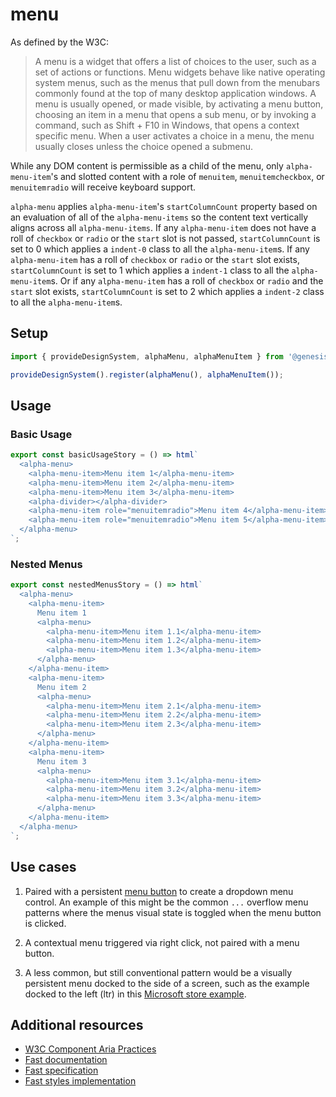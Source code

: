 # menu

As defined by the W3C:

> A menu is a widget that offers a list of choices to the user, such as a set of actions or functions. Menu widgets behave like native operating system menus, such as the menus that pull down from the menubars commonly found at the top of many desktop application windows. A menu is usually opened, or made visible, by activating a menu button, choosing an item in a menu that opens a sub menu, or by invoking a command, such as Shift + F10 in Windows, that opens a context specific menu. When a user activates a choice in a menu, the menu usually closes unless the choice opened a submenu.

While any DOM content is permissible as a child of the menu, only `alpha-menu-item`'s and slotted content with a role of `menuitem`, `menuitemcheckbox`, or `menuitemradio` will receive keyboard support.

`alpha-menu` applies `alpha-menu-item`'s `startColumnCount` property based on an evaluation of all of the `alpha-menu-items` so the content text vertically aligns across all `alpha-menu-items`. If any `alpha-menu-item` does not have a roll of `checkbox` or `radio` or the `start` slot is not passed, `startColumnCount` is set to 0 which applies a `indent-0` class to all the `alpha-menu-item`s. If any `alpha-menu-item` has a roll of `checkbox` or `radio` or the `start` slot exists, `startColumnCount` is set to 1 which applies a `indent-1` class to all the `alpha-menu-item`s. Or if any `alpha-menu-item` has a roll of `checkbox` or `radio` and the `start` slot exists, `startColumnCount` is set to 2 which applies a `indent-2` class to all the `alpha-menu-item`s.

## Setup

```ts
import { provideDesignSystem, alphaMenu, alphaMenuItem } from '@genesislcap/alpha-design-system';

provideDesignSystem().register(alphaMenu(), alphaMenuItem());
```

## Usage

### Basic Usage

```js preview-story
export const basicUsageStory = () => html`
  <alpha-menu>
    <alpha-menu-item>Menu item 1</alpha-menu-item>
    <alpha-menu-item>Menu item 2</alpha-menu-item>
    <alpha-menu-item>Menu item 3</alpha-menu-item>
    <alpha-divider></alpha-divider>
    <alpha-menu-item role="menuitemradio">Menu item 4</alpha-menu-item>
    <alpha-menu-item role="menuitemradio">Menu item 5</alpha-menu-item>
  </alpha-menu>
`;
```

### Nested Menus

```js preview-story
export const nestedMenusStory = () => html`
  <alpha-menu>
    <alpha-menu-item>
      Menu item 1
      <alpha-menu>
        <alpha-menu-item>Menu item 1.1</alpha-menu-item>
        <alpha-menu-item>Menu item 1.2</alpha-menu-item>
        <alpha-menu-item>Menu item 1.3</alpha-menu-item>
      </alpha-menu>
    </alpha-menu-item>
    <alpha-menu-item>
      Menu item 2
      <alpha-menu>
        <alpha-menu-item>Menu item 2.1</alpha-menu-item>
        <alpha-menu-item>Menu item 2.2</alpha-menu-item>
        <alpha-menu-item>Menu item 2.3</alpha-menu-item>
      </alpha-menu>
    </alpha-menu-item>
    <alpha-menu-item>
      Menu item 3
      <alpha-menu>
        <alpha-menu-item>Menu item 3.1</alpha-menu-item>
        <alpha-menu-item>Menu item 3.2</alpha-menu-item>
        <alpha-menu-item>Menu item 3.3</alpha-menu-item>
      </alpha-menu>
    </alpha-menu-item>
  </alpha-menu>
`;
```

## Use cases

1. Paired with a persistent [menu button](https://w3c.github.io/aria-practices/#menubutton) to create a dropdown menu control. An example of this might be the common `...` overflow menu patterns where the menus visual state is toggled when the menu button is clicked.

2. A contextual menu triggered via right click, not paired with a menu button.

3. A less common, but still conventional pattern would be a visually persistent menu docked to the side of a screen, such as the example docked to the left (ltr) in this [Microsoft store example](https://www.microsoft.com/en-us/store/top-free/apps/pc).

## Additional resources

- [W3C Component Aria Practices](https://w3c.github.io/aria-practices/#menu)
- [Fast documentation](https://github.com/microsoft/fast/blob/master/packages/web-components/fast-foundation/src/menu/README.md)
- [Fast specification](https://github.com/microsoft/fast/blob/master/packages/web-components/fast-foundation/src/menu/menu.spec.md)
- [Fast styles implementation](https://github.com/microsoft/fast/blob/master/packages/web-components/fast-components/src/menu/menu.styles.ts)

